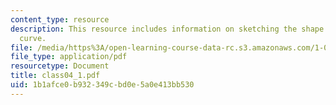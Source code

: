 ```yaml
---
content_type: resource
description: This resource includes information on sketching the shape of the load-deflection
  curve.
file: /media/https%3A/open-learning-course-data-rc.s3.amazonaws.com/1-050-solid-mechanics-fall-2004/1b1afce0b932349cbd0e5a0e413bb530_class04_1.pdf
file_type: application/pdf
resourcetype: Document
title: class04_1.pdf
uid: 1b1afce0-b932-349c-bd0e-5a0e413bb530
---
```

